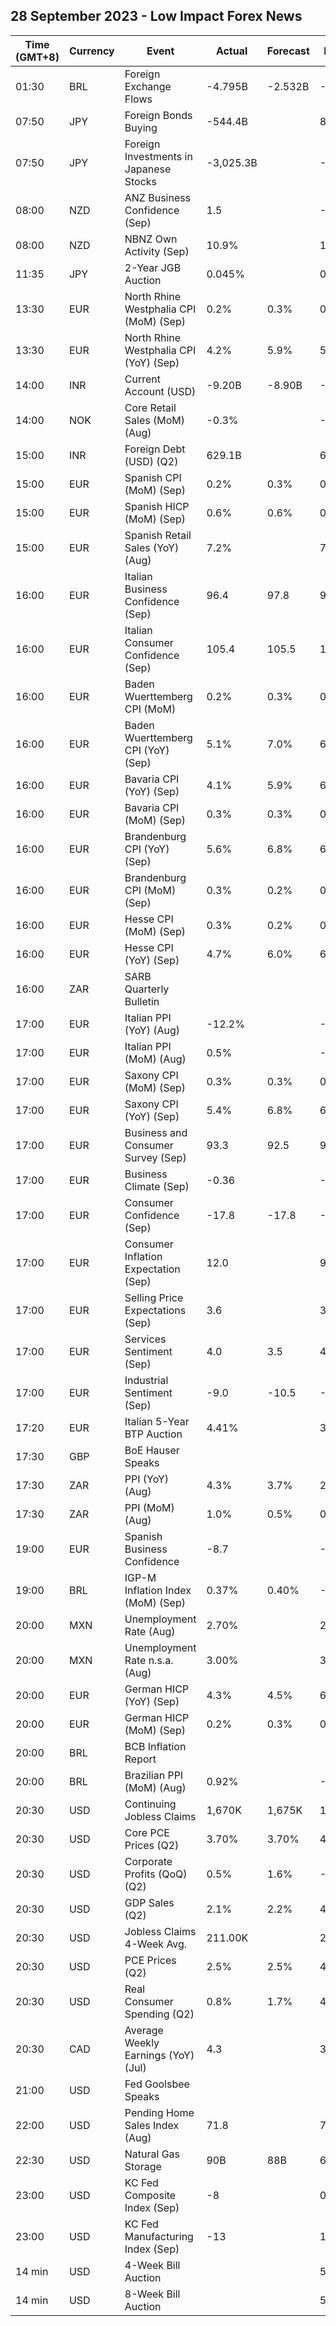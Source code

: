 ## 28 September 2023 - Low Impact Forex News

| Time (GMT+8) | Currency | Event | Actual | Forecast | Previous |
|------|----------|-------|--------|----------|----------|
| 01:30 | BRL | Foreign Exchange Flows | -4.795B | -2.532B | -1.148B |
| 07:50 | JPY | Foreign Bonds Buying | -544.4B |  | 880.9B |
| 07:50 | JPY | Foreign Investments in Japanese Stocks | -3,025.3B |  | -1,578.4B |
| 08:00 | NZD | ANZ Business Confidence (Sep) | 1.5 |  | -3.7 |
| 08:00 | NZD | NBNZ Own Activity (Sep) | 10.9% |  | 11.2% |
| 11:35 | JPY | 2-Year JGB Auction | 0.045% |  | 0.011% |
| 13:30 | EUR | North Rhine Westphalia CPI (MoM) (Sep) | 0.2% | 0.3% | 0.2% |
| 13:30 | EUR | North Rhine Westphalia CPI (YoY) (Sep) | 4.2% | 5.9% | 5.8% |
| 14:00 | INR | Current Account (USD) | -9.20B | -8.90B | -1.30B |
| 14:00 | NOK | Core Retail Sales (MoM) (Aug) | -0.3% |  | -0.9% |
| 15:00 | INR | Foreign Debt (USD) (Q2) | 629.1B |  | 624.7B |
| 15:00 | EUR | Spanish CPI (MoM) (Sep) | 0.2% | 0.3% | 0.5% |
| 15:00 | EUR | Spanish HICP (MoM) (Sep) | 0.6% | 0.6% | 0.5% |
| 15:00 | EUR | Spanish Retail Sales (YoY) (Aug) | 7.2% |  | 7.3% |
| 16:00 | EUR | Italian Business Confidence (Sep) | 96.4 | 97.8 | 97.7 |
| 16:00 | EUR | Italian Consumer Confidence (Sep) | 105.4 | 105.5 | 106.5 |
| 16:00 | EUR | Baden Wuerttemberg CPI (MoM) | 0.2% | 0.3% | 0.2% |
| 16:00 | EUR | Baden Wuerttemberg CPI (YoY) (Sep) | 5.1% | 7.0% | 6.8% |
| 16:00 | EUR | Bavaria CPI (YoY) (Sep) | 4.1% | 5.9% | 6.1% |
| 16:00 | EUR | Bavaria CPI (MoM) (Sep) | 0.3% | 0.3% | 0.4% |
| 16:00 | EUR | Brandenburg CPI (YoY) (Sep) | 5.6% | 6.8% | 6.7% |
| 16:00 | EUR | Brandenburg CPI (MoM) (Sep) | 0.3% | 0.2% | 0.3% |
| 16:00 | EUR | Hesse CPI (MoM) (Sep) | 0.3% | 0.2% | 0.3% |
| 16:00 | EUR | Hesse CPI (YoY) (Sep) | 4.7% | 6.0% | 6.1% |
| 16:00 | ZAR | SARB Quarterly Bulletin |  |  |  |
| 17:00 | EUR | Italian PPI (YoY) (Aug) | -12.2% |  | -10.2% |
| 17:00 | EUR | Italian PPI (MoM) (Aug) | 0.5% |  | -0.1% |
| 17:00 | EUR | Saxony CPI (MoM) (Sep) | 0.3% | 0.3% | 0.3% |
| 17:00 | EUR | Saxony CPI (YoY) (Sep) | 5.4% | 6.8% | 6.7% |
| 17:00 | EUR | Business and Consumer Survey (Sep) | 93.3 | 92.5 | 93.6 |
| 17:00 | EUR | Business Climate (Sep) | -0.36 |  | -0.41 |
| 17:00 | EUR | Consumer Confidence (Sep) | -17.8 | -17.8 | -16.0 |
| 17:00 | EUR | Consumer Inflation Expectation (Sep) | 12.0 |  | 9.1 |
| 17:00 | EUR | Selling Price Expectations (Sep) | 3.6 |  | 3.1 |
| 17:00 | EUR | Services Sentiment (Sep) | 4.0 | 3.5 | 4.3 |
| 17:00 | EUR | Industrial Sentiment (Sep) | -9.0 | -10.5 | -9.9 |
| 17:20 | EUR | Italian 5-Year BTP Auction | 4.41% |  | 3.79% |
| 17:30 | GBP | BoE Hauser Speaks |  |  |  |
| 17:30 | ZAR | PPI (YoY) (Aug) | 4.3% | 3.7% | 2.7% |
| 17:30 | ZAR | PPI (MoM) (Aug) | 1.0% | 0.5% | 0.2% |
| 19:00 | EUR | Spanish Business Confidence | -8.7 |  | -6.6 |
| 19:00 | BRL | IGP-M Inflation Index (MoM) (Sep) | 0.37% | 0.40% | -0.14% |
| 20:00 | MXN | Unemployment Rate (Aug) | 2.70% |  | 2.90% |
| 20:00 | MXN | Unemployment Rate n.s.a. (Aug) | 3.00% |  | 3.10% |
| 20:00 | EUR | German HICP (YoY) (Sep) | 4.3% | 4.5% | 6.4% |
| 20:00 | EUR | German HICP (MoM) (Sep) | 0.2% | 0.3% | 0.4% |
| 20:00 | BRL | BCB Inflation Report |  |  |  |
| 20:00 | BRL | Brazilian PPI (MoM) (Aug) | 0.92% |  | -0.76% |
| 20:30 | USD | Continuing Jobless Claims | 1,670K | 1,675K | 1,658K |
| 20:30 | USD | Core PCE Prices (Q2) | 3.70% | 3.70% | 4.90% |
| 20:30 | USD | Corporate Profits (QoQ) (Q2) | 0.5% | 1.6% | -5.9% |
| 20:30 | USD | GDP Sales (Q2) | 2.1% | 2.2% | 4.2% |
| 20:30 | USD | Jobless Claims 4-Week Avg. | 211.00K |  | 217.25K |
| 20:30 | USD | PCE Prices (Q2) | 2.5% | 2.5% | 4.1% |
| 20:30 | USD | Real Consumer Spending (Q2) | 0.8% | 1.7% | 4.2% |
| 20:30 | CAD | Average Weekly Earnings (YoY) (Jul) | 4.3 |  | 3.7 |
| 21:00 | USD | Fed Goolsbee Speaks |  |  |  |
| 22:00 | USD | Pending Home Sales Index (Aug) | 71.8 |  | 77.3 |
| 22:30 | USD | Natural Gas Storage | 90B | 88B | 64B |
| 23:00 | USD | KC Fed Composite Index (Sep) | -8 |  | 0 |
| 23:00 | USD | KC Fed Manufacturing Index (Sep) | -13 |  | 12 |
| 14 min | USD | 4-Week Bill Auction |  |  | 5.280% |
| 14 min | USD | 8-Week Bill Auction |  |  | 5.300% |
